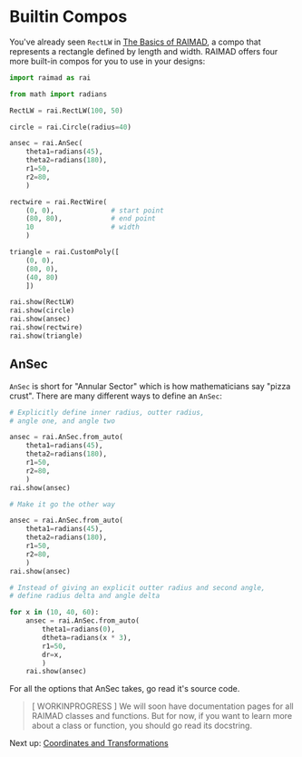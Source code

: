 # Builtin Compos

You've already seen `RectLW` in [The Basics of RAIMAD](basics.md),
a compo that represents a rectangle defined by length and width.
RAIMAD offers four more built-in compos for you to use in your
designs:

```python exec
import raimad as rai

from math import radians

RectLW = rai.RectLW(100, 50)

circle = rai.Circle(radius=40)

ansec = rai.AnSec(
    theta1=radians(45),
    theta2=radians(180),
    r1=50,
    r2=80,
    )

rectwire = rai.RectWire(
    (0, 0),              # start point
    (80, 80),            # end point
    10                   # width
    )

triangle = rai.CustomPoly([
    (0, 0),
    (80, 0),
    (40, 80)
    ])

rai.show(RectLW)
rai.show(circle)
rai.show(ansec)
rai.show(rectwire)
rai.show(triangle)
```

## AnSec

`AnSec` is short for "Annular Sector"
which is how mathematicians say "pizza crust".
There are many different ways to define an `AnSec`:

```python exec
# Explicitly define inner radius, outter radius,
# angle one, and angle two

ansec = rai.AnSec.from_auto(
    theta1=radians(45),
    theta2=radians(180),
    r1=50,
    r2=80,
    )
rai.show(ansec)
```

```python exec
# Make it go the other way

ansec = rai.AnSec.from_auto(
    theta1=radians(45),
    theta2=radians(180),
    r1=50,
    r2=80,
    )
rai.show(ansec)
```

```python exec
# Instead of giving an explicit outter radius and second angle,
# define radius delta and angle delta

for x in (10, 40, 60):
    ansec = rai.AnSec.from_auto(
        theta1=radians(0),
        dtheta=radians(x * 3),
        r1=50,
        dr=x,
        )
    rai.show(ansec)
```

For all the options that AnSec takes,
go read it's source code.

> [ WORKINPROGRESS ]
> We will soon have documentation pages for all RAIMAD classes and functions.
> But for now, if you want to learn more about a class or function,
> you should go read its docstring.

<!--
    TODO more rectwire examples (polar)
    -->

Next up: [Coordinates and Transformations](coords-transforms.md)

